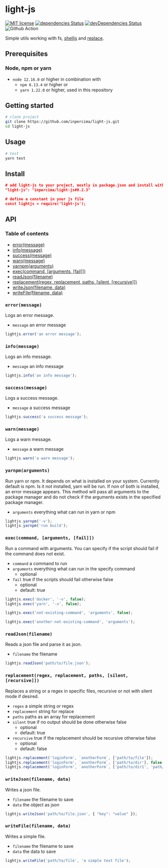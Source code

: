 # light-js

[![MIT license](https://img.shields.io/badge/license-MIT-blue.svg)](./LICENSE.md)
[![dependencies Status](https://david-dm.org/inpercima/light-js/status.svg)](https://david-dm.org/inpercima/light-js)
[![devDependencies Status](https://david-dm.org/inpercima/light-js/dev-status.svg)](https://david-dm.org/inpercima/light-js?type=dev)
![Github Action](https://github.com/inpercima/light-js/workflows/Nodejs%20CI/badge.svg)

Simple utils working with fs, [shelljs](https://github.com/shelljs/shelljs) and [replace](https://github.com/ALMaclaine/replace).

## Prerequisites

### Node, npm or yarn

* `node 12.16.0` or higher in combination with
  * `npm 6.13.4` or higher or
  * `yarn 1.22.0` or higher, used in this repository

## Getting started

```bash
# clone project
git clone https://github.com/inpercima/light-js.git
cd light-js
```

## Usage

```bash
# test
yarn test
```

## Install

```json
# add light-js to your project, mostly in package.json and install with your preferred package manager
"light-js": "inpercima/light-js#0.2.3"

# define a constant in your js file
const lightjs = require('light-js');
```

## API

### Table of contents

* [error(message)](#errormessage)
* [info(message)](#infomessage)
* [success(message)](#successmessage)
* [warn(message)](#warnmessage)
* [yarnpm(arguments)](#yarnpmarguments)
* [exec(command, [arguments, [fail]])](#execcommand-arguments-fail)
* [readJson(filename)](#readjsonfilename)
* [replacement(regex, replacement, paths, [silent, [recursive]])](#replacementregex-replacement-paths-silent-recursive)
* [writeJson(filename, data)](#writejsonfilename-data)
* [writeFile(filename, data)](#writefilefilename-data)

### `error(message)`

Logs an error message.

* `message` an error message

```javascript
lightjs.error('an error message');
```

### `info(message)`

Logs an info message.

* `message` an info message

```javascript
lightjs.info('an info message');
```

### `success(message)`

Logs a success message.

* `message` a success message

```javascript
lightjs.success('a success message');
```

### `warn(message)`

Logs a warn message.

* `message` a warn message

```javascript
lightjs.warn('a warn message');
```

### `yarnpm(arguments)`

Run yarn or npm.
It depends on what is installed on your system.
Currently default is npm.
Is it not installed, yarn will be run.
If non of both is installed, an error message appears.
This method will pass all arguments to the package manager and do not check if the arguments exists in the specified package manager.

* `arguments` everything what can run in yarn or npm

```javascript
lightjs.yarnpm('-v');
lightjs.yarnpm('run build');
```

### `exec(command, [arguments, [fail]])`

Run a command with arguments.
You can specify if the script should fail if the command does not exist.

* `command` a command to run
* `arguments` everything what can run in the specify command
  * optional
* `fail` true if the scripts should fail otherwise false
  * optional
  * default: true

```javascript
lightjs.exec('docker', '-v', false);
lightjs.exec('yarn', '-v', false);

lightjs.exec('not-existing-command', 'arguments', false);

lightjs.exec('another-not-existing-command', 'arguments');
```

### `readJson(filename)`

Reads a json file and parse it as json.

* `filename` the filename

```javascript
lightjs.readJson('path/to/file.json');
```

### `replacement(regex, replacement, paths, [silent, [recursive]])`

Replaces a string or a regex in specific files, recursive or not with silent mode if desired.

* `regex` a simple string or regex
* `replacement` string for replace
* `paths` paths as an array for replacement
* `silent` true if no output should be done otherwise false
  * optional
  * default: true
* `recursive` true if the replacement should be recursive otherwise false
  * optional
  * default: false

```javascript
lightjs.replacement('loginForm', `anotherForm`, ['path/to/file']);
lightjs.replacement('loginForm', `anotherForm`, ['path/to/dir'], false });
lightjs.replacement('loginForm', `anotherForm`, ['path/to/dir1', 'path/to/dir2'], false, true);
```

### `writeJson(filename, data)`

Writes a json file.

* `filename` the filename to save
* `data` the object as json

```javascript
lightjs.writeJson('path/to/file.json', { "key": "value" });
```

### `writeFile(filename, data)`

Writes a simple file.

* `filename` the filename to save
* `data` the data to save

```javascript
lightjs.writeFile('path/to/file', 'a simple text file');
```
